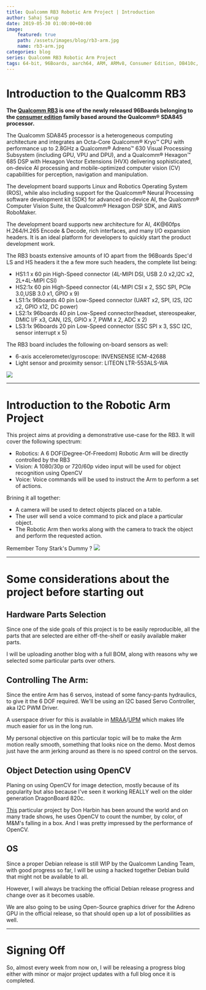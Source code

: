 ```yaml
---
title: Qualcomm RB3 Robotic Arm Project | Introduction
author: Sahaj Sarup
date: 2019-05-30 01:00:00+00:00
image:
    featured: true
    path: /assets/images/blog/rb3-arm.jpg
    name: rb3-arm.jpg
categories: blog
series: Qualcomm RB3 Robotic Arm Project
tags: 64-bit, 96Boards, aarch64, ARM, ARMv8, Consumer Edition, DB410c, dragonboard410c, Linaro, Linux, fedora, arm64, aarch64, rock960, FPGA, raspberry pi, arduino, shild, hat
---
```


# Introduction to the Qualcomm RB3

**The [Qualcomm RB3](/product/rb3-platform/) is one of the newly released 96Boards belonging to the [consumer edition](/products/ce/) family based around the Qualcomm® SDA845 processor.**

The Qualcomm SDA845 processor is a heterogeneous computing architecture and integrates an Octa-Core Qualcomm® Kryo™ CPU with performance up to 2.8GHz a Qualcomm® Adreno™ 630 Visual Processing Subsystem (including GPU, VPU and DPU), and a Qualcomm® Hexagon™ 685 DSP with Hexagon Vector Extensions (HVX) delivering sophisticated, on-device AI processing and mobile-optimized computer vision (CV) capabilities for perception, navigation and manipulation.

The development board supports Linux and Robotics Operating System (ROS), while also including support for the Qualcomm® Neural Processing software development kit (SDK) for advanced on-device AI, the Qualcomm® Computer Vision Suite, the Qualcomm® Hexagon DSP SDK, and AWS RoboMaker.

The development board supports new architecture for AI, 4K@60fps H.264/H.265 Encode & Decode, rich interfaces, and many I/O expansion headers. It is an ideal platform for developers to quickly start the product development work.

The RB3 boasts extensive amounts of IO apart from the 96Boards Spec'd LS and HS headers it the a few more such headers, the complete list being:
- HS1:1 x 60 pin High-Speed connector (4L-MIPI DSI, USB 2.0 x2,I2C x2, 2L+4L-MIPI CSI)
- HS2:1x 60 pin High-Speed connector (4L-MIPI CSI x 2, SSC SPI, PCIe 3.0,USB 3.0 x1, GPIO x 9)
- LS1:1x 96boards 40 pin Low-Speed connector (UART x2, SPI, I2S, I2C x2, GPIO x12, DC power)
- LS2:1x 96boards 40 pin Low-Speed connector(headset, stereospeaker, DMIC I/F x3, CAN, I2S, GPIO x 7, PWM x 2, ADC x 2)
- LS3:1x 96boards 20 pin Low-Speed connector (SSC SPI x 3, SSC I2C, sensor interrupt x 5)

The RB3 board includes the following on-board sensors as well:
- 6-axis accelerometer/gyroscope: INVENSENSE ICM-42688
- Light sensor and proximity sensor: LITEON LTR-553ALS-WA

![](/product/ce/rb3-platform/images/rb3-frame2-sd.jpg)

***

# Introduction to the Robotic Arm Project


This project aims at providing a demonstrative use-case for the RB3. It will cover the following spectrum:
- Robotics: A 6 DOF(Degree-Of-Freedom) Robotic Arm will be directly controlled by the RB3
- Vision: A 1080/30p or 720/60p video input will be used for object recognition using OpenCV
- Voice: Voice commands will be used to instruct the Arm to perform a set of actions.

Brining it all together:
- A camera will be used to detect objects placed on a table.
- The user will send a voice command to pick and place a particular object.
- The Robotic Arm then works along with the camera to track the object and perform the requested action.

Remember Tony Stark's Dummy ?
![](http://66.media.tumblr.com/tumblr_mcfy9s5bTZ1r60h6bo8_r1_250.gif)

***

# Some considerations about the project before starting out

## Hardware Parts Selection

Since one of the side goals of this project is to be easily reproducible, all the parts that are selected are either off-the-shelf or easily available maker parts.

I will be uploading another blog with a full BOM, along with reasons why we selected some particular parts over others.

## Controlling The Arm:

Since the entire Arm has 6 servos, instead of some fancy-pants hydraulics,  to give it the 6 DOF required. We'll be using an I2C based Servo Controller, aka I2C PWM Driver.

A userspace driver for this is available in [MRAA](https://mraa.io/)/[UPM](https://upm.mraa.io/) which makes life much easier for us in the long run.

My personal objective on this particular topic will be to make the Arm motion really smooth, something that looks nice on the demo. Most demos just have the arm jerking around as there is no speed control on the servos.

## Object Detection using OpenCV

Planing on using OpenCV for image detection, mostly because of its popularity but also because I've seen it working REALLY well on the older generation DragonBoard 820c.

[This](https://github.com/96boards/opencv-color-tracking-demo) particular project by Don Harbin has been around the world and on many trade shows, he uses OpenCV to count the number, by color, of M&M's falling in a box. And I was pretty impressed by the performance of OpenCV.

## OS

Since a proper Debian release is still WIP by the Qualcomm Landing Team, with good progress so far, I will be using a hacked together Debian build that might not be available to all.

However, I will always be tracking the official Debian release progress and change over as it becomes usable.

We are also going to be using Open-Source graphics driver for the Adreno GPU in the official release, so that should open up a lot of possibilities as well.

***

# Signing Off

So, almost every week from now on, I will be releasing a progress blog either with minor or major project updates with a full blog once it is completed.
